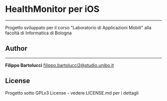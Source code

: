 # HealthMonitor per iOS
---
Progetto sviluppato per il corso "Laboratorio di Applicazioni Mobili" alla facoltà di Informatica di Bologna

## Author
---
**Filippo Bartolucci** filippo.bartolucci2@studio.unibo.it

## License
Progetto sotto GPLv3 License - vedere LICENSE.md per i dettagli
